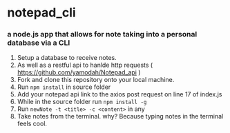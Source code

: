 # notepad_cli
### a node.js app that allows for note taking into a personal database via a CLI

 1. Setup a database to receive notes.
 2. As well as a restful api to hanlde http requests ( https://github.com/yamodah/Notepad_api )
 3. Fork and clone this repository onto your local machine.
 4. Run `npm install` in source folder
 5. Add your notepad api link to the axios post request on line 17 of index.js
 6. While in the source folder run `npm install -g`
 7. Run `newNote -t <title> -c <content>` in any 
 8. Take notes from the terminal. why? Because typing notes in the terminal feels cool.

